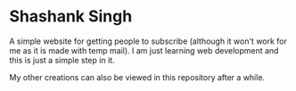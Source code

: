 # Shashank Singh
A simple website for getting people to subscribe (although it won't work for me as it is made with temp mail).
I am just learning web development and this is just a simple step in it.

My other creations can also be viewed in this repository after a while.
